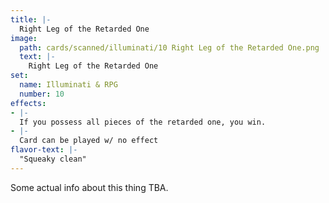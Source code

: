 ```yaml
---
title: |-
  Right Leg of the Retarded One
image: 
  path: cards/scanned/illuminati/10 Right Leg of the Retarded One.png
  text: |-
    Right Leg of the Retarded One
set:
  name: Illuminati & RPG
  number: 10
effects: 
- |-
  If you possess all pieces of the retarded one, you win.
- |-
  Card can be played w/ no effect
flavor-text: |-
  "Squeaky clean"
---
```

Some actual info about this thing TBA.
